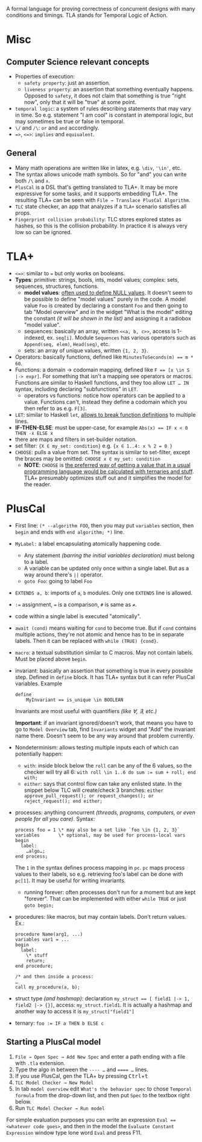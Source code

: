 A formal language for proving correctness of concurrent designs with many conditions and timings. TLA stands for Temporal Logic of Action.

# Misc

## Computer Science relevant concepts

* Properties of execution:
  * `safety property`: just an assertion.
  * `liveness property`: an assertion that something eventually happens. Opposed to `safety`, it does not claim that something is true "right now", only that it will be "true" at some point.
* `temporal logic`: a system of rules describing statements that may vary in time. So e.g. statement "I am cool" is constant in atemporal logic, but may sometimes be true or false in temporal.
* `\/` and `/\`: `or` and `and` accordingly.
* `=>`, `<=>`: `implies` and `equiualent`.

## General

* Many math operations are written like in latex, e.g. `\div`, `'\in'`, etc.
* The syntax allows unicode math symbols. So for "and" you can write both `/\` and `∧`.
* `PlusCal` is a DSL that's getting translated to TLA+. It may be more expressive for some tasks, and it supports embedding TLA+. The resulting TLA+ can be seen with `File → Translace PlusCal Algorithm`.
* `TLC` state checker, an app that analyzes if a `TLA+` scenario satisfies all props.
* `Fingerprint collision probability`: TLC stores explored states as hashes, so this is the collision probability. In practice it is always very low so can be ignored.

# TLA+

* `<=>`: similar to `=` but only works on booleans.
* **Types**: primitive: strings, bools, ints, model values; complex: sets, sequences, structures, functions.
  * **model values**: [often used to define NULL values](https://learntla.com/core/constants.html#model-values). It doesn't seem to be possible to define "model values" purely in the code. A model value `Foo` is created by declaring a constant `Foo` and then going to tab "Model overview" and in the widget "What is the model" editing the constant *(it will be shown in the list)* and assigning it a radiobox "model value".
  * sequences: basically an array, written `<<a, b, c>>`, access is 1-indexed, ex. `seq[i]`. Module `Sequences` has various operators such as `Append(seq, elem)`, `Head(seq)`, etc.
  * sets: an array of unique values, written `{1, 2, 3}`.
* Operators: basically functions, defined like `MinutesToSeconds(m) == m * 60`.
* Functions: a domain → codomain mapping, defined like `F == [x \in S |-> expr]`. For something that isn't a mapping see operators or macros. Functions are similar to Haskell functions, and they too allow `LET … IN` syntax, including declaring "subfunctions" in `LET`.
  * operators vs functions: notice how operators can be applied to a value. Functions can't, instead they define a codomain which you then refer to as e.g. `F[3]`.
* `LET`: similar to Haskell `let`, [allows to break function definitions](https://learntla.com/core/operators.html#let) to multiple lines.
* **IF-THEN-ELSE**: must be upper-case, for example `Abs(x) == IF x < 0 THEN -x ELSE x`
* there are maps and filters in set-builder notation.
* set filter: `{X ∈ my_set: condition}` e.g. `{x ∈ 1..4: x % 2 = 0 }`
* `CHOOSE`: pulls a value from set. The syntax is similar to set-filter, except the braces may be omitted: `CHOOSE x ∈ my_set: condition`
  * **NOTE**: `CHOOSE` is [the preferred way of getting a value that in a usual programming language would be calculated with ternaries and stuff](https://learntla.com/core/operators.html#choose). TLA+ presumably optimizes stuff out and it simplifies the model for the reader.

# PlusCal

* First line: `(* --algorithm FOO`, then you may put `variables` section, then `begin` and ends with `end algorithm; *)` line.
* `MyLabel:` a label encapsulating atomically happening code.
  * Any statement *(barring the initial variables declaration)* must belong to a label.
  * A variable can be updated only once within a single label. But as a way around there's `||` operator.
  * `goto Foo`: going to label `Foo`
* `EXTENDS a, b`: imports of `a`, `b` modules. Only one `EXTENDS` line is allowed.
* `:=` assignment, `=` is a comparison, `#` is same as `≠`.
* code within a single label is executed "atomically".
* `await (cond)` means waiting for `cond` to become true. But if `cond` contains multiple actions, they're not atomic and hence has to be in separate labels. Then it can be replaced with `while (TRUE) {cond}`.
* `macro`: a textual substitution similar to C macros. May not contain labels. Must be placed above `begin`.
* invariant: basically an assertion that something is true in every possible step. Defined in `define` block. It has TLA+ syntax but it can refer PlusCal variables. Example
    ```
    define
        MyInvariant == is_unique \in BOOLEAN
    ```

    Invariants are most useful with quantifiers *(like ∀, ∃, etc.)*

    **Important**: if an invariant ignored/doesn't work, that means you have to go to `Model Overview` tab, find `Invariants` widget and "Add" the invariant name there. Doesn't seem to be any way around that problem currently.
* Nondeterminism: allows testing multiple inputs each of which can potentially happen:
  * `with`: inside block below the `roll` can be any of the 6 values, so the checker will try all 6:
        ```
        with roll \in 1..6 do
          sum := sum + roll;
        end with;
        ```
  * `either`: says that control flow can take any enlisted state. In the snippet below TLC will create/check 3 branches:
        ```
        either
          approve_pull_request();
        or
          request_changes();
        or
          reject_request();
        end either;
        ```
* processes: anything concurrent *(threads, programs, computers, or even people for all you care)*. Syntax:
    ```
    process foo = 1 \* may also be a set like `foo \in {1, 2, 3}`
    variables       \* optional, may be used for process-local vars
    begin
      label:
        …algo…;
    end process;
    ```

    The `1` in the syntax defines process mapping in `pc`. `pc` maps process values to their labels, so e.g. retrieving foo's label can be done with `pc[1]`. It may be useful for writing invariants.

    * running forever: often processes don't run for a moment but are kept "forever". That can be implemented with either `while TRUE` or just `goto begin;`
* procedures: like macros, but may contain labels. Don't return values. Ex.:
    ```
    procedure Name(arg1, ...)
    variables var1 = ...
    begin
      label:
        \* stuff
        return;
    end procedure;

    /* and then inside a process:
    …
    call my_procedure(a, b);
    ```
* struct type *(and hashmap)*: declaration `my_struct == [ field1 |-> 1, field2 |-> {}]`, access: `my_struct.field1`. It is actually a hashmap and another way to access it is `my_struct["field1"]`
* ternary: `foo := IF a THEN b ELSE c`

## Starting a PlusCal model

1. `File → Open Spec → Add New Spec` and enter a path ending with a file with `.tla` extension.
2. Type the algo in between the `---- …` and `==== …` lines.
3. If you use PlusCal, gen the TLA+ by pressing <kbd>Ctrl</kbd>+<kbd>t</kbd>
4. `TLC Model Checker → New Model`
5. In tab `model overview` edit `What's the behavior spec` to chose `Temporal formula` from the drop-down list, and then put `Spec` to the textbox right below.
6. Run `TLC Model Checker → Run model`

For simple evaluation purposes you can write an expression `Eval == <whatever code goes>`, and then in the model the `Evaluate Constant Expression` window type lone word `Eval` and press F11.
